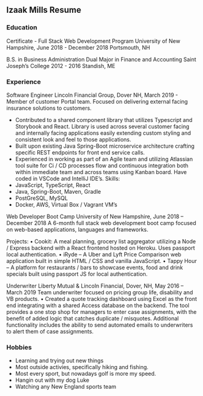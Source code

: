 ## Izaak Mills Resume

### Education

Certificate - Full Stack Web Development Program 
University of New Hampshire, June 2018 - December 2018
Portsmouth, NH

B.S. in Business Administration
Dual Major in Finance and Accounting
Saint Joseph’s College 2012 - 2016
Standish, ME

### Experience

Software Engineer
Lincoln Financial Group, Dover NH, March 2019 - 
Member of customer Portal team. Focused on delivering external facing insurance solutions to customers.
-	Contributed to a shared component library that utilizes Typescript and Storybook and React. Library is used across several customer facing and internally facing applications easily extending custom styling and consistent look and feel to those applications.
-	Built upon existing Java Spring-Boot microservice architecture crafting specific REST endpoints for front end service calls.
-	Experienced in working as part of an Agile team and utilizing Atlassian tool suite for Ci / CD processes flow and continuous integration both within immediate team and across teams using Kanban board. Have coded in VSCode and IntelliJ IDE’s. 
Skills:
-	JavaScript, TypeScript, React
-	Java, Spring-Boot, Maven, Gradle
-	PostGreSQL, MySQL
-	Docker, AWS, Virtual Box / Vagrant VM’s

Web Developer Boot Camp
University of New Hampshire, June 2018 – December 2018
A 6-month full stack web development boot camp focused on web-based applications, languages and frameworks.

Projects:
•	Cookit: A meal planning, grocery list aggregator utilizing a Node / Express backend with a React frontend hosted on Heroku. Uses passport local authentication.
•	iRyde – A Uber and Lyft Price Comparison web application built in simple HTML / CSS and vanilla JavaScript.
•	Tappy Hour – A platform for restaurants / bars to showcase events, food and drink specials built using passport JS for local authentication.

Underwriter
Liberty Mutual & Lincoln Financial, Dover, NH, May 2016 – March 2019 
Team underwriter focused on pricing group life, disability and VB products.
•	Created a quote tracking dashboard using Excel as the front end integrating with a shared Access database on the backend. The tool provides a one stop shop for managers to enter case assignments, with the benefit of added logic that catches duplicate / misquotes. Additional functionality includes the ability to send automated emails to underwriters to alert them of case assignments.


### Hobbies

- Learning and trying out new things
- Most outside activies, specifically hiking and fishing.
- Most every sport, but nowadays golf is more my speed.
- Hangin out with my dog Luke
- Watching any New England sports team











 




